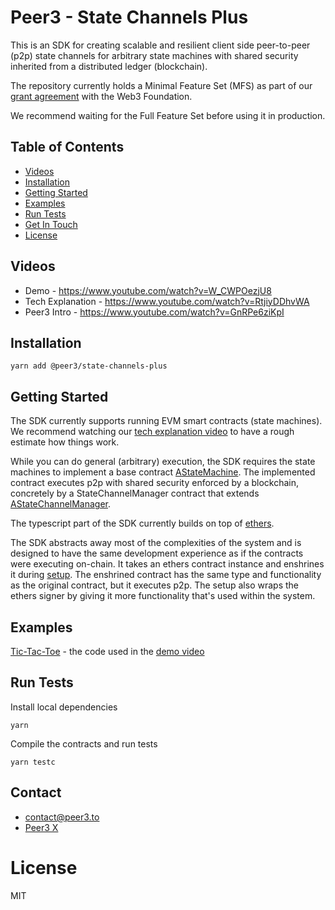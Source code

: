 # Peer3 - State Channels Plus

This is an SDK for creating scalable and resilient client side peer-to-peer (p2p) state channels for arbitrary state machines with shared security inherited from a distributed ledger (blockchain).

The repository currently holds a Minimal Feature Set (MFS) as part of our [grant agreement](https://github.com/w3f/Grants-Program/pull/2350) with the Web3 Foundation.

We recommend waiting for the Full Feature Set before using it in production.

## Table of Contents
- [Videos](#videos)
- [Installation](#installation)
- [Getting Started](#getting-started)
- [Examples](#examples)
- [Run Tests](#run-tests)
- [Get In Touch](#contact)
- [License](#license)

## Videos
- Demo - https://www.youtube.com/watch?v=W_CWPOezjU8
- Tech Explanation - https://www.youtube.com/watch?v=RtjiyDDhvWA
- Peer3 Intro - https://www.youtube.com/watch?v=GnRPe6ziKpI

## Installation

```shell
yarn add @peer3/state-channels-plus
```

## Getting Started
The SDK currently supports running EVM smart contracts (state machines).
We recommend watching our [tech explanation video](https://www.youtube.com/watch?v=RtjiyDDhvWA) to have a rough estimate how things work.

While you can do general (arbitrary) execution, the SDK requires the state machines to implement a base contract [AStateMachine](./contracts/V1/AStateMachine.sol).
The implemented contract executes p2p with shared security enforced by a blockchain, concretely by a StateChannelManager contract that extends [AStateChannelManager](./contracts/V1/StateChannelDiamondProxy/AStateChannelManagerProxy.sol).

The typescript part of the SDK currently builds on top of [ethers](https://github.com/ethers-io/ethers.js).

The SDK abstracts away most of the complexities of the system and is designed to have the same development experience as if the contracts were executing on-chain. It takes an ethers contract instance and enshrines it during [setup](./src/evm/EvmStateMachine.ts#205). The enshrined contract has the same type and functionality as the original contract, but it executes p2p. The setup also wraps the ethers signer by giving it more functionality that's used within the system.

## Examples

[Tic-Tac-Toe](./examples/TicTacToe) - the code used in the [demo video](https://www.youtube.com/watch?v=W_CWPOezjU8)

## Run Tests
Install local dependencies
```shell
yarn
```
Compile the contracts and run tests
```shell
yarn testc
```

## Contact
- contact@peer3.to
- [Peer3 X](https://x.com/peer3_to)

# License
MIT